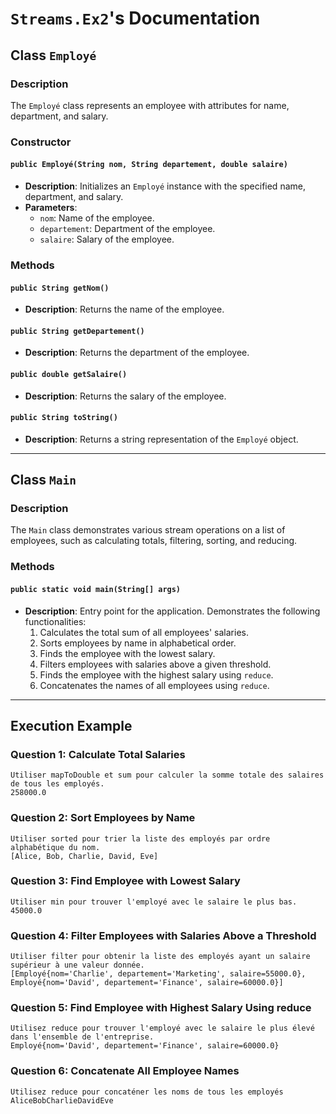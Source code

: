 # `Streams.Ex2`'s Documentation

## Class `Employé`

### Description
The `Employé` class represents an employee with attributes for name, department, and salary.

### Constructor

#### `public Employé(String nom, String departement, double salaire)`
- **Description**: Initializes an `Employé` instance with the specified name, department, and salary.
- **Parameters**:
    - `nom`: Name of the employee.
    - `departement`: Department of the employee.
    - `salaire`: Salary of the employee.

### Methods

#### `public String getNom()`
- **Description**: Returns the name of the employee.

#### `public String getDepartement()`
- **Description**: Returns the department of the employee.

#### `public double getSalaire()`
- **Description**: Returns the salary of the employee.

#### `public String toString()`
- **Description**: Returns a string representation of the `Employé` object.

---

## Class `Main`

### Description
The `Main` class demonstrates various stream operations on a list of employees, such as calculating totals, filtering, sorting, and reducing.

### Methods

#### `public static void main(String[] args)`
- **Description**: Entry point for the application. Demonstrates the following functionalities:
    1. Calculates the total sum of all employees' salaries.
    2. Sorts employees by name in alphabetical order.
    3. Finds the employee with the lowest salary.
    4. Filters employees with salaries above a given threshold.
    5. Finds the employee with the highest salary using `reduce`.
    6. Concatenates the names of all employees using `reduce`.

---

## Execution Example

### Question 1: Calculate Total Salaries
```text
Utiliser mapToDouble et sum pour calculer la somme totale des salaires de tous les employés.
258000.0
```

### Question 2: Sort Employees by Name
```text
Utiliser sorted pour trier la liste des employés par ordre alphabétique du nom.
[Alice, Bob, Charlie, David, Eve]
```

### Question 3: Find Employee with Lowest Salary
```text
Utiliser min pour trouver l'employé avec le salaire le plus bas.
45000.0
```

### Question 4: Filter Employees with Salaries Above a Threshold
```text
Utiliser filter pour obtenir la liste des employés ayant un salaire supérieur à une valeur donnée.
[Employé{nom='Charlie', departement='Marketing', salaire=55000.0}, Employé{nom='David', departement='Finance', salaire=60000.0}]
```

### Question 5: Find Employee with Highest Salary Using reduce
```text
Utilisez reduce pour trouver l'employé avec le salaire le plus élevé dans l'ensemble de l'entreprise.
Employé{nom='David', departement='Finance', salaire=60000.0}
```

### Question 6: Concatenate All Employee Names
```text
Utilisez reduce pour concaténer les noms de tous les employés
AliceBobCharlieDavidEve
```
